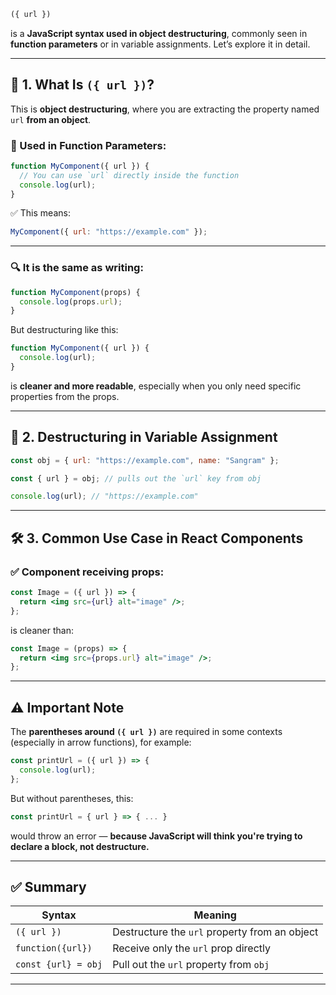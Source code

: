 ```js
({ url })
```

is a **JavaScript syntax used in object destructuring**, commonly seen in **function parameters** or in variable assignments. Let’s explore it in detail.

---

## 🧠 1. What Is `({ url })`?

This is **object destructuring**, where you are extracting the property named `url` **from an object**.

### 🔸 Used in Function Parameters:

```js
function MyComponent({ url }) {
  // You can use `url` directly inside the function
  console.log(url);
}
```

✅ This means:

```js
MyComponent({ url: "https://example.com" });
```

---

### 🔍 It is the same as writing:

```js
function MyComponent(props) {
  console.log(props.url);
}
```

But destructuring like this:

```js
function MyComponent({ url }) {
  console.log(url);
}
```

is **cleaner and more readable**, especially when you only need specific properties from the props.

---

## 🔁 2. Destructuring in Variable Assignment

```js
const obj = { url: "https://example.com", name: "Sangram" };

const { url } = obj; // pulls out the `url` key from obj

console.log(url); // "https://example.com"
```

---

## 🛠️ 3. Common Use Case in React Components

### ✅ Component receiving props:

```jsx
const Image = ({ url }) => {
  return <img src={url} alt="image" />;
};
```

is cleaner than:

```jsx
const Image = (props) => {
  return <img src={props.url} alt="image" />;
};
```

---

## ⚠️ Important Note

The **parentheses around `({ url })`** are required in some contexts (especially in arrow functions), for example:

```js
const printUrl = ({ url }) => {
  console.log(url);
};
```

But without parentheses, this:

```js
const printUrl = { url } => { ... }
```

would throw an error — **because JavaScript will think you're trying to declare a block, not destructure.**

---

## ✅ Summary

| Syntax              | Meaning                                       |
| ------------------- | --------------------------------------------- |
| `({ url })`         | Destructure the `url` property from an object |
| `function({url})`   | Receive only the `url` prop directly          |
| `const {url} = obj` | Pull out the `url` property from `obj`        |

---

